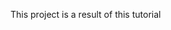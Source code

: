 This project is a result of <a hreaf ="https://tylermcginnis.com/courses/react-fundamentals">this</a> tutorial
